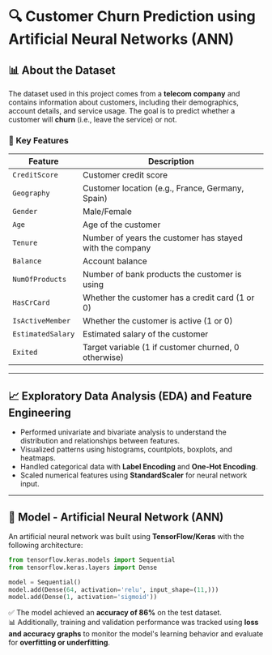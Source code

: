 # 🔍 Customer Churn Prediction using Artificial Neural Networks (ANN)

## 📊 About the Dataset

The dataset used in this project comes from a **telecom company** and contains information about customers, including their demographics, account details, and service usage. The goal is to predict whether a customer will **churn** (i.e., leave the service) or not.

### 🧾 Key Features

| Feature            | Description                                                  |
|--------------------|--------------------------------------------------------------|
| `CreditScore`      | Customer credit score                                        |
| `Geography`        | Customer location (e.g., France, Germany, Spain)             |
| `Gender`           | Male/Female                                                  |
| `Age`              | Age of the customer                                          |
| `Tenure`           | Number of years the customer has stayed with the company     |
| `Balance`          | Account balance                                              |
| `NumOfProducts`    | Number of bank products the customer is using                |
| `HasCrCard`        | Whether the customer has a credit card (1 or 0)              |
| `IsActiveMember`   | Whether the customer is active (1 or 0)                      |
| `EstimatedSalary`  | Estimated salary of the customer                             |
| `Exited`           | Target variable (1 if customer churned, 0 otherwise)         |

---

## 📈 Exploratory Data Analysis (EDA) and Feature Engineering

- Performed univariate and bivariate analysis to understand the distribution and relationships between features.
- Visualized patterns using histograms, countplots, boxplots, and heatmaps.
- Handled categorical data with **Label Encoding** and **One-Hot Encoding**.
- Scaled numerical features using **StandardScaler** for neural network input.

---

## 🧠 Model - Artificial Neural Network (ANN)

An artificial neural network was built using **TensorFlow/Keras** with the following architecture:

```python
from tensorflow.keras.models import Sequential
from tensorflow.keras.layers import Dense

model = Sequential()
model.add(Dense(64, activation='relu', input_shape=(11,)))
model.add(Dense(1, activation='sigmoid'))
```

✅ The model achieved an **accuracy of 86%** on the test dataset.  
📊 Additionally, training and validation performance was tracked using **loss and accuracy graphs** to monitor the model's learning behavior and evaluate for **overfitting or underfitting**.
